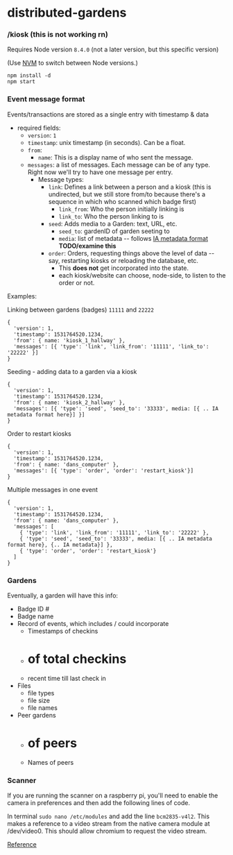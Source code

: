 # distributed-gardens

### /kiosk (this is not working rn)

Requires Node version `8.4.0` (not a later version, but this specific version)

(Use [NVM](https://github.com/creationix/nvm) to switch between Node versions.)

```
npm install -d
npm start
```




### Event message format

Events/transactions are stored as a single entry with timestamp & data

- required fields:
  - `version`: `1`
  - `timestamp`: unix timestamp (in seconds). Can be a float.
  - `from`: 
    - `name`: This is a display name of who sent the message. 
  - `messages`: a list of messages. Each message can be of any type. Right now we'll try to have one message per entry.
    - Message types:
      - `link`: Defines a link between a person and a kiosk (this is undirected, but we still store from/to because there's a sequence in which who scanned which badge first)
        - `link_from`: Who the person initially linking is 
        - `link_to`: Who the person linking to is
      - `seed`: Adds media to a Garden: text, URL, etc.
        - `seed_to`: gardenID of garden seeting to
        - `media`: list of metadata -- follows [IA metadata format](https://internetarchive.readthedocs.io/en/latest/metadata.html) **TODO/examine this**
      - `order`: Orders, requesting things above the level of data -- say, restarting kiosks or reloading the database, etc. 
        - This **does not** get incorporated into the state.
        - each kiosk/website can choose, node-side, to listen to the order or not.
      


Examples:

Linking between gardens (badges) `11111` and `22222`
```
{
  'version': 1,
  'timestamp': 1531764520.1234,
  'from': { name: 'kiosk_1_hallway' },
  'messages': [{ 'type': 'link', 'link_from': '11111', 'link_to': '22222' }]
}
```

Seeding - adding data to a garden via a kiosk
```
{
  'version': 1,
  'timestamp': 1531764520.1234,
  'from': { name: 'kiosk_2_hallway' },
  'messages': [{ 'type': 'seed', 'seed_to': '33333', media: [{ .. IA metadata format here}] }]
}
```
Order to restart kiosks
```
{
  'version': 1,
  'timestamp': 1531764520.1234,
  'from': { name: 'dans_computer' },
  'messages': [{ 'type': 'order', 'order': 'restart_kiosk'}]
}
```

Multiple messages in one event
```
{
  'version': 1,
  'timestamp': 1531764520.1234,
  'from': { name: 'dans_computer' },
  'messages': [
    { 'type': 'link', 'link_from': '11111', 'link_to': '22222' },
    { 'type': 'seed', 'seed_to': '33333', media: [{ .. IA metadata format here}, {.. IA metadata}] },
    { 'type': 'order', 'order': 'restart_kiosk'}
  ]
}
```

### Gardens

Eventually, a garden will have this info:
- Badge ID #
- Badge name
- Record of events, which includes / could incorporate
  - Timestamps of checkins
  - # of total checkins
  - recent time till last check in
- Files 
  - file types
  - file size
  - file names
- Peer gardens
  - # of peers
  - Names of peers
  
### Scanner

If you are running the scanner on a raspberry pi, you'll need to enable the camera in preferences and then add the following lines of code.

In terminal `sudo nano /etc/modules` and add the line `bcm2835-v4l2`. This makes a reference to a video stream from the native camera module at /dev/video0. This should allow chromium to request the video stream.

[Reference](https://www.raspberrypi.org/forums/viewtopic.php?t=194311)

